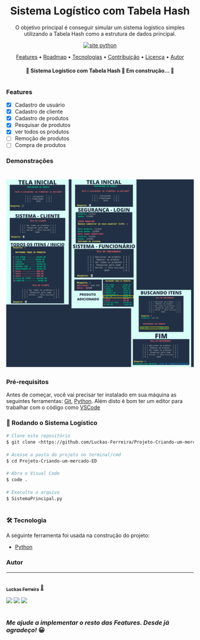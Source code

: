 <h1 align="center"> Sistema Logístico com Tabela Hash </h1>

<p align="center">O objetivo principal é conseguir simular um sistema logístico simples utilizando a Tabela Hash como a estrutura de dados principal.</p>

<p align="center"> 
  <a href="https://www.python.org/">
        <img src="https://img.shields.io/badge/Made%20with-Python-1f425f.svg" alt="site python">
  </a>
</p>

<p align="center">
 <a href="#">Features</a> •
 <a href="#">Roadmap</a> • 
 <a href="#">Tecnologias</a> • 
 <a href="#">Contribuição</a> • 
 <a href="#">Licença</a> • 
 <a href="#">Autor</a>
</p>

<h4 align="center"> 
	🚧  Sistema Logístico com Tabela Hash 🚀 Em construção...  🚧
</h4>

#

### Features

- [x] Cadastro de usuário
- [x] Cadastro de cliente
- [x] Cadastro de produtos
- [x] Pesquisar de produtos
- [x] ver todos os produtos
- [ ] Remoção de produtos
- [ ] Compra de produtos

### Demonstrações
<h1 align="center">
  <img alt="NextLevelWeek" title="#NextLevelWeek" src="Demonstração/0.png" />
</h1>

### Pré-requisitos

Antes de começar, você vai precisar ter instalado em sua máquina as seguintes ferramentas:
[Git](https://git-scm.com), [Python](https://www.python.org). 
Além disto é bom ter um editor para trabalhar com o código como [VSCode](https://code.visualstudio.com/)

### 🎲 Rodando o Sistema Logístico

```bash
# Clone este repositório
$ git clone <https://github.com/Luckas-Ferreira/Projeto-Criando-um-mercado-ED.git>

# Acesse a pasta do projeto no terminal/cmd
$ cd Projeto-Criando-um-mercado-ED

# Abra o Visual Code
$ code .

# Execulte o arquivo
$ SistemaPrincipal.py
```
#

### 🛠 Tecnologia

A seguinte ferramenta foi usada na construção do projeto:

- [Python](https://www.python.org)

### Autor
---

<a href="https://github.com/Luckas-Ferreira">
 <img style="border-radius: 50%;" src="https://avatars.githubusercontent.com/u/107446934?v=4" width="100px;" alt=""/>
 <br />
 <sub><b>Luckas Ferreira</b></sub></a> <a href="https://github.com/Luckas-Ferreira" title="Sistema Logístico">🚀</a>

<a href="https://instagram.com/luckas_.ferreira" target="_blank"><img src="https://img.shields.io/badge/-Instagram-%23E4405F?style=for-the-badge&logo=instagram&logoColor=white" target="_blank"></a>
  <a href = "mailto:lucas.ferreira2@arapiraca.ufal.br"><img src="https://img.shields.io/badge/-Gmail-%23333?style=for-the-badge&logo=gmail&logoColor=white" target="_blank"></a>
  <a href="https://www.linkedin.com/in/luckas-ferreira-49a7a219b/" target="_blank"><img src="https://img.shields.io/badge/-LinkedIn-%230077B5?style=for-the-badge&logo=linkedin&logoColor=white" target="_blank"></a> 
  
#

### _Me ajude a implementar o resto das Features. Desde já agradeço!_ 😀
